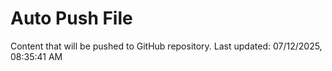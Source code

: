 # Auto Push File

Content that will be pushed to GitHub repository.
Last updated: 07/12/2025, 08:35:41 AM